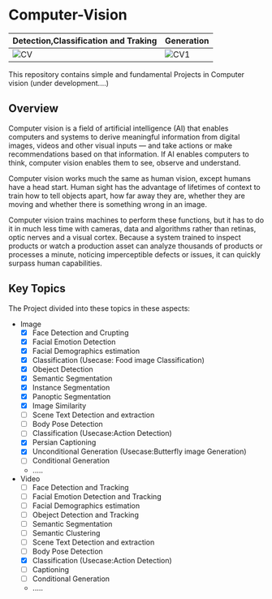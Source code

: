 # Computer-Vision
Detection,Classification and Traking  | Generation
 -----------------------------------  | ----------
| ![CV](https://github.com/Aliarcher/Computer-Vision/assets/53465519/33bb28ca-988b-4917-a05c-0d7c65630c7e) | ![CV1](https://github.com/Aliarcher/Computer-Vision/assets/53465519/c735b7db-65b0-49a6-8598-b4bec55e9234)



This repository contains simple and fundamental Projects in Computer vision (under development....)

## Overview
Computer vision is a field of artificial intelligence (AI) that enables computers and systems to derive meaningful information from digital images, videos and other visual inputs — and take actions or make recommendations based on that information. If AI enables computers to think, computer vision enables them to see, observe and understand.

Computer vision works much the same as human vision, except humans have a head start. Human sight has the advantage of lifetimes of context to train how to tell objects apart, how far away they are, whether they are moving and whether there is something wrong in an image.

Computer vision trains machines to perform these functions, but it has to do it in much less time with cameras, data and algorithms rather than retinas, optic nerves and a visual cortex. Because a system trained to inspect products or watch a production asset can analyze thousands of products or processes a minute, noticing imperceptible defects or issues, it can quickly surpass human capabilities.

## Key Topics
The Project divided into these topics in these aspects:
* Image
  - [x] Face Detection and Crupting
  - [x] Facial Emotion Detection
  - [x] Facial Demographics estimation
  - [x] Classification (Usecase: Food image Classification)
  - [x] Obeject Detection
  - [x] Semantic Segmentation
  - [x] Instance Segmentation
  - [x] Panoptic Segmentation
  - [x] Image Similarity
  - [ ] Scene Text Detection and extraction
  - [ ] Body Pose Detection
  - [ ] Classification (Usecase:Action Detection)
  - [x] Persian Captioning
  - [x] Unconditional Generation (Usecase:Butterfly image Generation)
  - [ ] Conditional Generation
  * .....
* Video
  - [ ] Face Detection and Tracking
  - [ ] Facial Emotion Detection and Tracking
  - [ ] Facial Demographics estimation
  - [ ] Obeject Detection and Tracking
  - [ ] Semantic Segmentation
  - [ ] Semantic Clustering
  - [ ] Scene Text Detection and extraction
  - [ ] Body Pose Detection
  - [x] Classification (Usecase:Action Detection)
  - [ ] Captioning
  - [ ] Conditional Generation
  * .....
